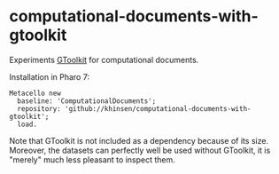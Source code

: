 # computational-documents-with-gtoolkit
Experiments [GToolkit](https://gtoolkit.com/) for computational documents.

Installation in Pharo 7:
```
Metacello new
  baseline: 'ComputationalDocuments';
  repository: 'github://khinsen/computational-documents-with-gtoolkit';
  load.
```

Note that GToolkit is not included as a dependency because of its size. Moreover, the datasets can perfectly well be used without GToolkit, it is "merely" much less pleasant to inspect them.
